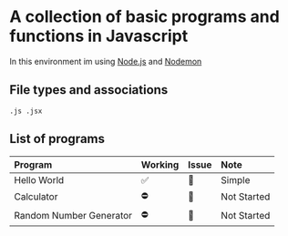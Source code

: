 # A collection of basic programs and functions in Javascript

In this environment im using [Node.js](https://nodejs.org/en/download) and [Nodemon](https://www.npmjs.com/package/nodemon)

## File types and associations

    .js .jsx

## List of programs

| Program                 | Working | Issue | Note        |
| :---------------------- | :------ | :---- | :---------- |
| Hello World             | ✅      | 🔕    | Simple      |
| Calculator              | ⛔      | 🔔    | Not Started |
| Random Number Generator | ⛔      | 🔔    | Not Started |
